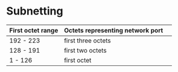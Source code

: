 # Subnetting

| First octet range | Octets representing network port |  |
| :--- | :--- | :--- |
| 192 - 223 | first three octets |  |
| 128 - 191 | first two octets |  |
| 1 - 126 | first octet |  |



